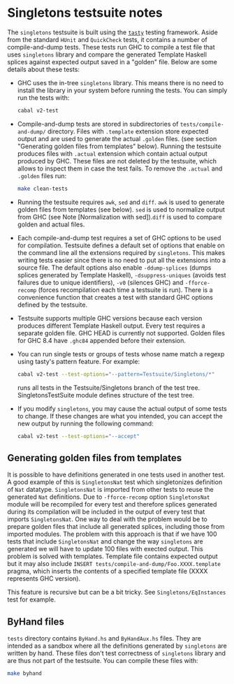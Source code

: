 Singletons testsuite notes
==========================

The `singletons` testsuite is built using the
[`tasty`](http://hackage.haskell.org/package/tasty) testing framework. Aside
from the standard `HUnit` and `QuickCheck` tests, it contains a number of
compile-and-dump tests. These tests run GHC to compile a test file that uses
`singletons` library and compare the generated Template Haskell splices against
expected output saved in a "golden" file. Below are some details about these
tests:

 * GHC uses the in-tree `singletons` library. This means there is no need to
   install the library in your system before running the tests. You can simply
   run the tests with:

      ```bash
      cabal v2-test
      ```

 * Compile-and-dump tests are stored in subdirectories of
   `tests/compile-and-dump/` directory. Files with `.template` extension store
   expected output and are used to generate the actual `.golden` files. (see
   section "Generating golden files from templates" below). Running the
   testsuite produces files with `.actual` extension which contain actual output
   produced by GHC. These files are not deleted by the testsuite, which allows
   to inspect them in case the test fails. To remove the `.actual` and `.golden`
   files run:

      ```bash
      make clean-tests
      ```

 * Running the testsuite requires `awk`, `sed` and `diff`. `awk` is used to
   generate golden files from templates (see below). `sed` is used to normalize
   output from GHC (see Note [Normalization with sed]).`diff` is used to compare
   golden and actual files.

 * Each compile-and-dump test requires a set of GHC options to be used for
   compilation. Testsuite defines a default set of options that enable on the
   command line all the extensions required by `singletons`. This makes writing
   tests easier since there is no need to put all the extensions into a source
   file. The default options also enable `-ddump-splices` (dumps splices
   generated by Template Haskell), `-dsuppress-uniques` (avoids test failures
   due to unique identifiers), `-v0` (silences GHC) and `-fforce-recomp` (forces
   recompilation each time a testsuite is run). There is a convenience function
   that creates a test with standard GHC options defined by the testsuite.

 * Testsuite supports multiple GHC versions because each version produces
   different Template Haskell output. Every test requires a separate golden
   file. GHC HEAD is currently not supported. Golden files for GHC 8.4 have
   `.ghc84` appended before their extension.

 * You can run single tests or groups of tests whose name match a regexp using
   tasty's pattern feature. For example:

   ```bash
   cabal v2-test --test-options="--pattern=Testsuite/Singletons/*"
   ```

   runs all tests in the Testsuite/Singletons branch of the test tree.
   SingletonsTestSuite module defines structure of the test tree.

 * If you modify `singletons`, you may cause the actual output of some tests to
   change. If these changes are what you intended, you can accept the new
   output by running the following command:

   ```bash
   cabal v2-test --test-options="--accept"
   ```

## Generating golden files from templates

It is possible to have definitions generated in one tests used in another
test. A good example of this is `SingletonsNat` test which singletonizes
definition of `Nat` datatype. `SingletonsNat` is imported from other tests to
reuse the generated `Nat` definitions. Due to `-fforce-recomp` option
`SingletonsNat` module will be recompiled for every test and therefore splices
generated during its compilation will be included in the output of every test
that imports `SingletonsNat`. One way to deal with the problem would be to
prepare golden files that include all generated splices, including those from
imported modules. The problem with this approach is that if we have 100 tests
that include `SingletonsNat` and change the way `singletons` are generated we
will have to update 100 files with exected output. This problem is solved with
templates. Template file contains expected output but it may also include
`INSERT tests/compile-and-dump/Foo.XXXX.template` pragma, which inserts the
contents of a specified template file (XXXX represents GHC version).

This feature is recursive but can be a bit tricky. See `Singletons/EqInstances`
test for example.

## ByHand files

`tests` directory contains `ByHand.hs` and `ByHandAux.hs` files. They are
intended as a sandbox where all the definitions generated by `singletons` are
written by hand. These files don't test correctness of `singletons` library and
are thus not part of the testsuite. You can compile these files with:

  ```bash
  make byhand
  ```
